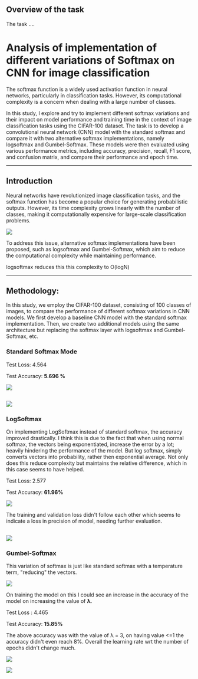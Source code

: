 ## Overview of the task

The task ....

# Analysis of implementation of different variations of Softmax on CNN for image classification

The softmax function is a widely used activation function in neural networks, particularly in classification tasks. However, its computational complexity is a concern when dealing with a large number of classes. 

In this study, I explore  and try to implement different softmax variations and their impact on model performance and training time in the context of image classification tasks using the CIFAR-100 dataset. The task is to develop a convolutional neural network (CNN) model with the standard softmax and compare it with two alternative softmax implementations, namely logsoftmax and Gumbel-Softmax. These models were then evaluated using various performance metrics, including accuracy, precision, recall, F1 score, and confusion matrix, and compare their performance and epoch time.

---

## Introduction

Neural networks have revolutionized image classification tasks, and the softmax function has become a popular choice for generating probabilistic outputs. However, its time complexity grows linearly with the number of classes, making it computationally expensive for large-scale classification problems. 

![](assets/softmaxworkingsimple.jpg)

To address this issue, alternative softmax implementations have been proposed, such as logsoftmax and Gumbel-Softmax, which aim to reduce the computational complexity while maintaining performance.

logsoftmax reduces this this complexity to O(logN)

---

## Methodology:

In this study, we employ the CIFAR-100 dataset, consisting of 100 classes of images, to compare the performance of different softmax variations in CNN models. We first develop a baseline CNN model with the standard softmax implementation. Then, we create two additional models using the same architecture but replacing the softmax layer with logsoftmax and Gumbel-Softmax, etc.


### Standard Softmax Mode

Test Loss: 4.564

Test Accuracy: **5.696 %**

![](assets/models/normiesoftmax-lossepoch.png)

![](assets/models/normiesoftmax-lrbn.png)
--

### LogSoftmax

On implementing LogSoftmax instead of standard softmax, the accuracy improved drastically. I think this is due to the fact that when using normal softmax, the vectors being exponentiated, increase the error by a lot; heavily hindering the performance of the model. But log softmax, simply converts vectors into probability, rather then exponential average. Not only does this reduce complexity but maintains the relative difference, which in this case seems to have helped.

Test Loss: 2.577

Test Accuracy: **61.96%**

![](assets/models/logsoftmaxv0-lossepoch.png)

The training and validation loss didn't follow each other which seems to indicate a loss in precision of model, needing further evaluation.

![](assets/models/logsoftmaxv0-lrbn.png)
--

### Gumbel-Softmax

This variation of softmax is just like standard softmax with a temperature term, "reducing" the vectors.

![](assets/lolgumbelsoftmax.png)

On training the model on this I could see an increase in the accuracy of the model on increasing the value of **λ**.

Test Loss : 4.465

Test Accuracy: **15.85%**

The above accuracy was with the value of λ = 3, on having value <=1 the accuracy didn't even reach 8%. Overall the learning rate wrt the number of epochs didn't change much.

![](assets/models/gumbel-accuracyepoch.png)

![](assets/models/gumbel-lossepoch.png)



